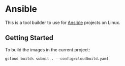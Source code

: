 # Ansible

This is a tool builder to use for [Ansible][ansible] projects on Linux.

## Getting Started

To build the images in the current project:

```
gcloud builds submit . --config=cloudbuild.yaml
```

[ansible]: https://www.ansible.com
